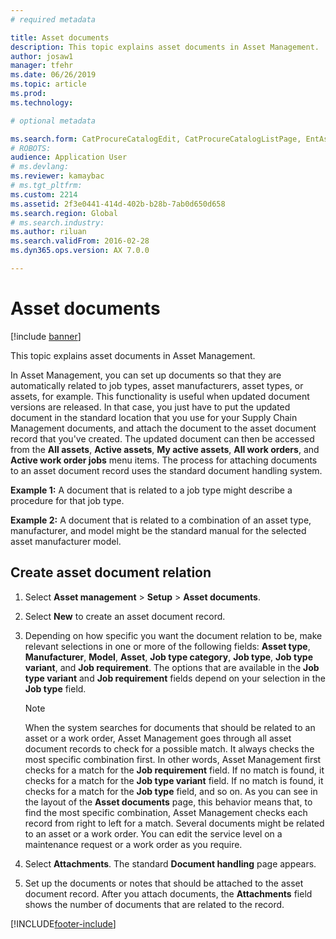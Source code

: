 ```yaml
---
# required metadata

title: Asset documents
description: This topic explains asset documents in Asset Management.
author: josaw1
manager: tfehr
ms.date: 06/26/2019
ms.topic: article
ms.prod: 
ms.technology: 

# optional metadata

ms.search.form: CatProcureCatalogEdit, CatProcureCatalogListPage, EntAssetObjectDocument
# ROBOTS: 
audience: Application User
# ms.devlang: 
ms.reviewer: kamaybac
# ms.tgt_pltfrm: 
ms.custom: 2214
ms.assetid: 2f3e0441-414d-402b-b28b-7ab0d650d658
ms.search.region: Global
# ms.search.industry: 
ms.author: riluan
ms.search.validFrom: 2016-02-28
ms.dyn365.ops.version: AX 7.0.0

---
```


# Asset documents

[!include [banner](../../includes/banner.md)]

 

This topic explains asset documents in Asset Management.

In Asset Management, you can set up documents so that they are automatically related to job types, asset manufacturers, asset types, or assets, for example. This functionality is useful when updated document versions are released. In that case, you just have to put the updated document in the standard location that you use for your Supply Chain Management documents, and attach the document to the asset document record that you've created. The updated document can then be accessed from the **All assets**, **Active assets**, **My active assets**, **All work orders**, and **Active work order jobs** menu items. The process for attaching documents to an asset document record uses the standard document handling system.

**Example 1:** A document that is related to a job type might describe a procedure for that job type.

**Example 2:** A document that is related to a combination of an asset type, manufacturer, and model might be the standard manual for the selected asset manufacturer model.

## Create asset document relation

1. Select **Asset management** \> **Setup** \> **Asset documents**.
2. Select **New** to create an asset document record.
3. Depending on how specific you want the document relation to be, make relevant selections in one or more of the following fields: **Asset type**, **Manufacturer**, **Model**, **Asset**, **Job type category**, **Job type**, **Job type variant**, and **Job requirement**. The options that are available in the **Job type variant** and **Job requirement** fields depend on your selection in the **Job type** field.

    > [!NOTE]
    > When the system searches for documents that should be related to an asset or a work order, Asset Management goes through all asset document records to check for a possible match. It always checks the most specific combination first. In other words, Asset Management first checks for a match for the **Job requirement** field. If no match is found, it checks for a match for the **Job type variant** field. If no match is found, it checks for a match for the **Job type** field, and so on. As you can see in the layout of the **Asset documents** page, this behavior means that, to find the most specific combination, Asset Management checks each record from right to left for a match. Several documents might be related to an asset or a work order. You can edit the service level on a maintenance request or a work order as you require.

4. Select **Attachments**. The standard **Document handling** page appears.
5. Set up the documents or notes that should be attached to the asset document record. After you attach documents, the **Attachments** field shows the number of documents that are related to the record.


[!INCLUDE[footer-include](../../../includes/footer-banner.md)]